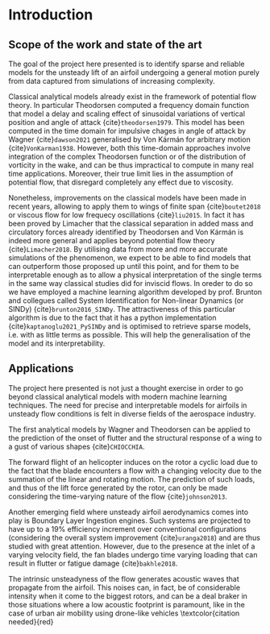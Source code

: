 # Introduction

## Scope of the work and state of the art

The goal of the project here presented is to identify sparse and reliable models for the unsteady lift of an airfoil undergoing a general motion purely from data captured from simulations of increasing complexity. 

Classical analytical models already exist in the framework of potential flow theory. In particular Theodorsen computed a frequency domain function that model a delay and scaling effect of sinusoidal variations of vertical position and angle of attack {cite}`theodorsen1979`. This model has been computed in the time domain for impulsive chages in angle of attack by Wagner {cite}`dawson2021` generalised by Von Kármán for arbitrary motion {cite}`VonKarman1938`. However, both this time-domain approaches involve integration of the complex Theodorsen function or of the distribution of vorticity in the wake, and can be thus impractical to compute in many real time applications. Moreover, their true limit lies in the assumption of potential flow, that disregard completely any effect due to viscosity. 

Nonetheless, improvements on the classical models have been made in recent years, allowing to apply them to wings of finite span {cite}`boutet2018` or viscous flow for low frequecy oscillations {cite}`liu2015`. In fact it has been proved by Limacher that the classical separation in added mass and circulatory forces already identified by Theodorsen and Von Kármán is indeed more general and applies beyond potential flow theory {cite}`Limacher2018`. By utilising data from more and more accurate simulations of the phenomenon, we expect to be able to find models that can outperform those proposed up until this point, and for them to be interpretable enough as to allow a physical interpretation of the single terms in the same way classical studies did for inviscid flows. In oreder to do so we have employed a machine learning algorithm developed by prof. Brunton and collegues called System Identification for Non-linear Dynamics (or SINDy) {cite}`brunton2016_SINDy`. The attractiveness of this particular algorithm is due to the fact that it has a python implementation {cite}`kaptanoglu2021_PySINDy` and is optimised to retrieve sparse models, i.e. with as little terms as possible. This will help the generalisation of the model and its interpretability.

## Applications

The project here presented is not just a thought exercise in order to go beyond classical analytical models with modern machine learning techniques. The need for precise and interpretable models for airfoils in unsteady flow conditions is felt in diverse fields of the aerospace industry.

The first analytical models by Wagner and Theodorsen can be applied to the prediction of the onset of flutter and the structural response of a wing to a gust of various shapes {cite}`CHIOCCHIA`.

The forward flight of an helicopter induces on the rotor a cyclic load due to the fact that the blade encounters a flow with a changing velocity due to the summation of the linear and rotating motion. The prediction of such loads, and thus of the lift force generated by the rotor, can only be made considering the time-varying nature of the flow {cite}`johnson2013`. 

Another emerging field where unsteady airfoil aerodynamics comes into play is Boundary Layer Ingestion engines. Such systems are projected to have up to a 19\% efficiency increment over conventional configurations (considering the overall system improvement {cite}`uranga2018`) and are thus studied with great attention. However, due to the presence at the inlet of a varying velocity field, the fan blades undergo time varying loading that can result in flutter or fatigue damage {cite}`bakhle2018`.

The intrinsic unsteadyness of the flow generates acoustic waves that propagate from the airfoil. This noises can, in fact, be of considerable intensity when it come to the biggest rotors, and can be a deal braker in those situations where a low acoustic footprint is paramount, like in the case of urban air mobility using drone-like vehicles \textcolor{citation needed}{red}  